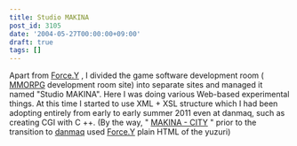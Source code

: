 ```yaml
---
title: Studio MAKINA
post_id: 3105
date: '2004-05-27T00:00:00+09:00'
draft: true
tags: []
---
```


Apart from [Force.Y](https://danmaq.com/force-y) , I divided the game software development room ( [MMORPG](https://danmaq.com/tag/evil-kingdom) development room site) into separate sites and managed it named "Studio MAKINA". Here I was doing various Web-based experimental things. At this time I started to use XML + XSL structure which I had been adopting entirely from early to early summer 2011 even at danmaq, such as creating CGI with C ++. (By the way, " [MAKINA - CITY](https://danmaq.com/makina-city) " prior to the transition to [danmaq](https://danmaq.com/force-y) used [Force.Y](https://danmaq.com/force-y) plain HTML of the yuzuri)
